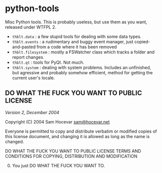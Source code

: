 # python-tools

Misc Python tools. This is probably useless, but use them as you want, released under WTFPL 2.

 * `thblt.data` : a few stupid tools for dealing with some data types.
 * `thblt.events` : a rudimentary and buggy event manager, just copied-and-pasted from a code where it has been removed
 * `thblt.filesystem` : mostly a FSWatcher class which tracks a folder and report changes.
 * `thblt.qt` : tools for PyQt. Not much.
 * `thblt.system` : dealing with system problems. Includes an unfinished, but agressive and probably somehow efficient, method for getting the current user's locale.

## DO WHAT THE FUCK YOU WANT TO PUBLIC LICENSE
*Version 2, December 2004*

Copyright (C) 2004 Sam Hocevar <sam@hocevar.net>

Everyone is permitted to copy and distribute verbatim or modified copies of this license document, and changing it is allowed as long as the name is changed.

DO WHAT THE FUCK YOU WANT TO PUBLIC LICENSE TERMS AND CONDITIONS FOR COPYING, DISTRIBUTION AND MODIFICATION

0. You just DO WHAT THE FUCK YOU WANT TO.
